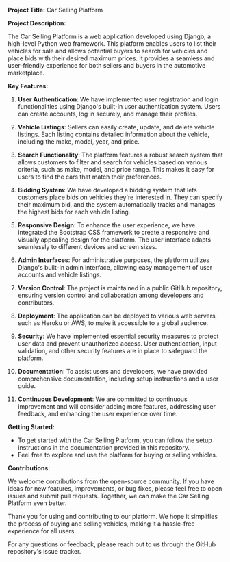 **Project Title:** Car Selling Platform

**Project Description:**

The Car Selling Platform is a web application developed using Django, a high-level Python web framework. This platform enables users to list their vehicles for sale and allows potential buyers to search for vehicles and place bids with their desired maximum prices. It provides a seamless and user-friendly experience for both sellers and buyers in the automotive marketplace.

**Key Features:**

1. **User Authentication**: We have implemented user registration and login functionalities using Django's built-in user authentication system. Users can create accounts, log in securely, and manage their profiles.

2. **Vehicle Listings**: Sellers can easily create, update, and delete vehicle listings. Each listing contains detailed information about the vehicle, including the make, model, year, and price.

3. **Search Functionality**: The platform features a robust search system that allows customers to filter and search for vehicles based on various criteria, such as make, model, and price range. This makes it easy for users to find the cars that match their preferences.

4. **Bidding System**: We have developed a bidding system that lets customers place bids on vehicles they're interested in. They can specify their maximum bid, and the system automatically tracks and manages the highest bids for each vehicle listing.

5. **Responsive Design**: To enhance the user experience, we have integrated the Bootstrap CSS framework to create a responsive and visually appealing design for the platform. The user interface adapts seamlessly to different devices and screen sizes.

6. **Admin Interfaces**: For administrative purposes, the platform utilizes Django's built-in admin interface, allowing easy management of user accounts and vehicle listings.

7. **Version Control**: The project is maintained in a public GitHub repository, ensuring version control and collaboration among developers and contributors.

8. **Deployment**: The application can be deployed to various web servers, such as Heroku or AWS, to make it accessible to a global audience.

9. **Security**: We have implemented essential security measures to protect user data and prevent unauthorized access. User authentication, input validation, and other security features are in place to safeguard the platform.

10. **Documentation**: To assist users and developers, we have provided comprehensive documentation, including setup instructions and a user guide.

11. **Continuous Development**: We are committed to continuous improvement and will consider adding more features, addressing user feedback, and enhancing the user experience over time.

**Getting Started:**

- To get started with the Car Selling Platform, you can follow the setup instructions in the documentation provided in this repository.
- Feel free to explore and use the platform for buying or selling vehicles.

**Contributions:**

We welcome contributions from the open-source community. If you have ideas for new features, improvements, or bug fixes, please feel free to open issues and submit pull requests. Together, we can make the Car Selling Platform even better.

Thank you for using and contributing to our platform. We hope it simplifies the process of buying and selling vehicles, making it a hassle-free experience for all users.

For any questions or feedback, please reach out to us through the GitHub repository's issue tracker.

